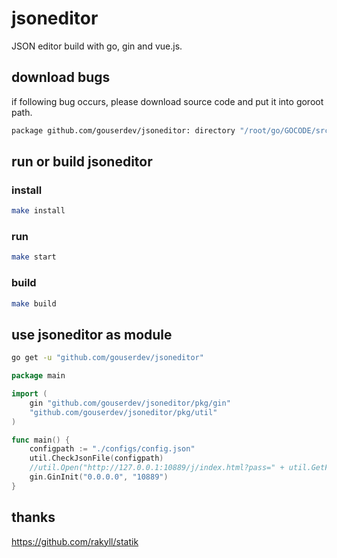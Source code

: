 # jsoneditor
JSON editor build with go, gin and vue.js.

## download bugs

if following bug occurs, please download source code and put it into goroot path.

```sh
package github.com/gouserdev/jsoneditor: directory "/root/go/GOCODE/src/github.com/gouserdev/jsoneditor" is not using a known version control system
```

## run or build jsoneditor

### install

```sh
make install
```

### run

```sh
make start
```

### build

```sh
make build
```

## use jsoneditor as module

```sh
go get -u "github.com/gouserdev/jsoneditor"
```

```go
package main

import (
	gin "github.com/gouserdev/jsoneditor/pkg/gin"
	"github.com/gouserdev/jsoneditor/pkg/util"
)

func main() {
	configpath := "./configs/config.json"
	util.CheckJsonFile(configpath)
	//util.Open("http://127.0.0.1:10889/j/index.html?pass=" + util.GetFromJson("password", configpath))
	gin.GinInit("0.0.0.0", "10889")
}
```


## thanks 

https://github.com/rakyll/statik
